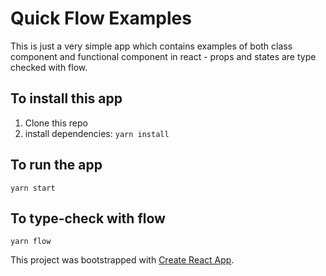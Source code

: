 # Quick Flow Examples
This is just a very simple app which contains examples of both class component and functional component in react - props and states are type checked with flow. 

## To install this app
1. Clone this repo
2. install dependencies:
```yarn install```

## To run the app
```yarn start```

## To type-check with flow
```yarn flow```

This project was bootstrapped with [Create React App](https://github.com/facebook/create-react-app).
